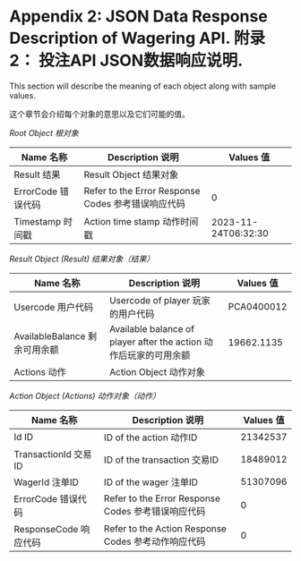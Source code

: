 # Appendix 2: JSON Data Response Description of Wagering API. 附录 2： 投注API JSON数据响应说明.

This section will describe the meaning of each object along with sample values.

这个章节会介绍每个对象的意思以及它们可能的值。

*Root Object 根对象*
 
| Name 名称 | Description 说明 | Values 值 |
| --- | --- | --- | 
| Result 结果 | Result Object 结果对象 |  |
| ErrorCode 错误代码 | Refer to the Error Response Codes 参考错误响应代码 | 0 |
| Timestamp 时间戳 | Action time stamp 动作时间戳 | 2023-11-24T06:32:30 |

*Result Object (Result) 结果对象（结果）*
 
| Name 名称 | Description 说明 | Values 值 |
| --- | --- | --- | 
| Usercode 用户代码 | Usercode of player 玩家的用户代码 | PCA0400012 |
| AvailableBalance 剩余可用余额 | Available balance of player after the action 动作后玩家的可用余额 | 19662.1135 |
| Actions 动作 | Action Object 动作对象 |  |

*Action Object (Actions) 动作对象（动作）*
 
| Name 名称 | Description 说明 | Values 值 |
| --- | --- | --- | 
| Id  ID| ID of the action 动作ID | 21342537 |
| TransactionId 交易ID | ID of the transaction 交易ID | 18489012 |
| WagerId 注单ID | ID of the wager 注单ID | 51307096 |
| ErrorCode 错误代码 | Refer to the Error Response Codes 参考错误响应代码 | 0 |
| ResponseCode 响应代码 | Refer to the Action Response Codes 参考动作响应代码 | 0 |

